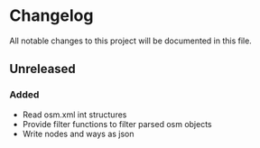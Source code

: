 <!-- markdownlint-disable MD022 MD032 MD024-->
# Changelog

All notable changes to this project will be documented in this file.

## Unreleased
### Added
* Read osm.xml int structures
* Provide filter functions to filter parsed osm objects
* Write nodes and ways as json
